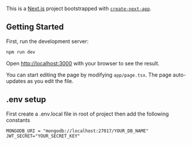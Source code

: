 This is a [Next.js](https://nextjs.org) project bootstrapped with [`create-next-app`](https://nextjs.org/docs/app/api-reference/cli/create-next-app).

## Getting Started

First, run the development server:

```bash
npm run dev

```

Open [http://localhost:3000](http://localhost:3000) with your browser to see the result.

You can start editing the page by modifying `app/page.tsx`. The page auto-updates as you edit the file.

## .env setup
First create a .env.local file in root of project
then add the following constants
```
MONGODB_URI = "mongodb://localhost:27017/YOUR_DB_NAME"
JWT_SECRET="YOUR_SECRET_KEY"
